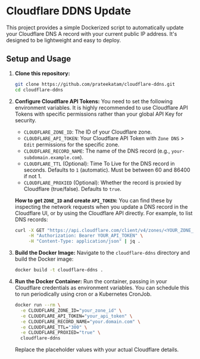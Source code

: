 # Cloudflare DDNS Update

This project provides a simple Dockerized script to automatically update your Cloudflare DNS A record with your current public IP address. It's designed to be lightweight and easy to deploy.

## Setup and Usage

1.  **Clone this repository:**
    ```bash
    git clone https://github.com/prateekatam/cloudflare-ddns.git
    cd cloudflare-ddns
    ```

2.  **Configure Cloudflare API Tokens:**
    You need to set the following environment variables. It is highly recommended to use Cloudflare API Tokens with specific permissions rather than your global API Key for security.
    *   `CLOUDFLARE_ZONE_ID`: The ID of your Cloudflare zone.
    *   `CLOUDFLARE_API_TOKEN`: Your Cloudflare API Token with `Zone DNS` > `Edit` permissions for the specific zone.
    *   `CLOUDFLARE_RECORD_NAME`: The name of the DNS record (e.g., `your-subdomain.example.com`).
    *   `CLOUDFLARE_TTL` (Optional): Time To Live for the DNS record in seconds. Defaults to `1` (automatic). Must be between 60 and 86400 if not 1.
    *   `CLOUDFLARE_PROXIED` (Optional): Whether the record is proxied by Cloudflare (true/false). Defaults to `true`.

    **How to get `ZONE_ID` and create `API_TOKEN`:**
    You can find these by inspecting the network requests when you update a DNS record in the Cloudflare UI, or by using the Cloudflare API directly. For example, to list DNS records:
    ```bash
    curl -X GET "https://api.cloudflare.com/client/v4/zones/<YOUR_ZONE_ID>/dns_records" \
         -H "Authorization: Bearer YOUR_API_TOKEN" \
         -H "Content-Type: application/json" | jq .
    ```

3.  **Build the Docker Image:**
    Navigate to the `cloudflare-ddns` directory and build the Docker image:
    ```bash
    docker build -t cloudflare-ddns .
    ```

4.  **Run the Docker Container:**
    Run the container, passing in your Cloudflare credentials as environment variables. You can schedule this to run periodically using cron or a Kubernetes CronJob.

    ```bash
    docker run --rm \
      -e CLOUDFLARE_ZONE_ID="your_zone_id" \
      -e CLOUDFLARE_API_TOKEN="your_api_token" \
      -e CLOUDFLARE_RECORD_NAME="your.domain.com" \
      -e CLOUDFLARE_TTL="300" \
      -e CLOUDFLARE_PROXIED="true" \
      cloudflare-ddns
    ```
    Replace the placeholder values with your actual Cloudflare details.